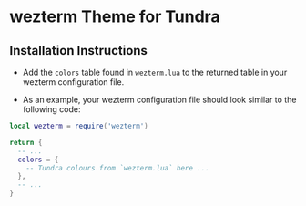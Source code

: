 # wezterm Theme for Tundra

## Installation Instructions

- Add the `colors` table found in `wezterm.lua` to the returned table in your
  wezterm configuration file.

- As an example, your wezterm configuration file should look similar to the
  following code:

```lua
local wezterm = require('wezterm')

return {
  -- ...
  colors = {
    -- Tundra colours from `wezterm.lua` here ...
  },
  -- ...
}
```
